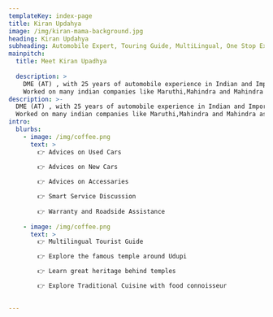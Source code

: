 ```yaml
---
templateKey: index-page
title: Kiran Updahya
image: /img/kiran-mama-background.jpg
heading: Kiran Updahya
subheading: Automobile Expert, Touring Guide, MultiLingual, One Stop Expert 
mainpitch:
  title: Meet Kiran Upadhya
  
  description: >
    DME (AT) , with 25 years of automobile experience in Indian and Imported Cars.
    Worked on many indian companies like Maruthi,Mahindra and Mahindra as well as in companies of gulf countries.
description: >-
  DME (AT) , with 25 years of automobile experience in Indian and Imported Cars.
  Worked on many indian companies like Maruthi,Mahindra and Mahindra as well as in companies of gulf countries.
intro:
  blurbs:
    - image: /img/coffee.png
      text: >
        👉 Advices on Used Cars

        👉 Advices on New Cars
        
        👉 Advices on Accessaries

        👉 Smart Service Discussion
        
        👉 Warranty and Roadside Assistance
        
    - image: /img/coffee.png
      text: >
        👉 Multilingual Tourist Guide

        👉 Explore the famous temple around Udupi

        👉 Learn great heritage behind temples

        👉 Explore Traditional Cuisine with food connoisseur

  
---
```

